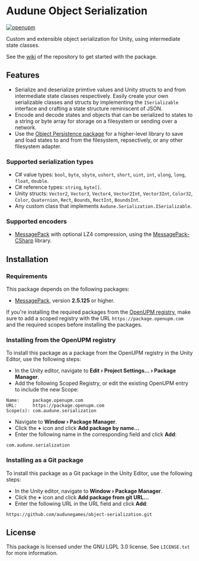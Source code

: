 # Audune Object Serialization

[![openupm](https://img.shields.io/npm/v/com.audune.serialization?label=openupm&registry_uri=https://package.openupm.com)](https://openupm.com/packages/com.audune.serialization/)

Custom and extensible object serialization for Unity, using intermediate state classes.

See the [wiki](https://github.com/audunegames/object-serialization/wiki) of the repository to get started with the package.

## Features

* Serialize and deserialize primtive values and Unity structs to and from intermediate state classes respectively. Easily create your own serializable classes and structs by implementing the `ISerializable` interface and crafting a state structure reminiscent of JSON.
* Encode and decode states and objects that can be serialized to states to a string or byte array for storage on a filesystem or sending over a network.
* Use the [Object Persistence package](https://github.com/audunegames/object-persistence) for a higher-level library to save and load states to and from the filesystem, repsectively, or any other filesystem adapter.

### Supported serialization types

* C# value types: `bool`, `byte`, `sbyte`, `ushort`, `short`, `uint`, `int`, `ulong`, `long`, `float`, `double`.
* C# reference types: `string`, `byte[]`.
* Unity structs: `Vector2`, `Vector3`, `Vector4`, `Vector2Int`, `Vector3Int`, `Color32`, `Color`, `Quaternion`, `Rect`, `Bounds`, `RectInt`, `BoundsInt`.
* Any custom class that implements `Audune.Serialization.ISerializable`.

### Supported encoders

* [MessagePack](https://msgpack.org/) with optional LZ4 compression, using the [MessagePack-CSharp](https://github.com/MessagePack-CSharp/MessagePack-CSharp) library.

## Installation

### Requirements

This package depends on the following packages:

* [MessagePack](https://openupm.com/packages/net.tnrd.messagepack/), version **2.5.125** or higher.

If you're installing the required packages from the [OpenUPM registry](https://openupm.com/), make sure to add a scoped registry with the URL `https://package.openupm.com` and the required scopes before installing the packages.

### Installing from the OpenUPM registry

To install this package as a package from the OpenUPM registry in the Unity Editor, use the following steps:

* In the Unity editor, navigate to **Edit › Project Settings... › Package Manager**.
* Add the following Scoped Registry, or edit the existing OpenUPM entry to include the new Scope:

```
Name:     package.openupm.com
URL:      https://package.openupm.com
Scope(s): com.audune.serialization
```

* Navigate to **Window › Package Manager**.
* Click the **+** icon and click **Add package by name...**
* Enter the following name in the corresponding field and click **Add**:

```
com.audune.serialization
```

### Installing as a Git package

To install this package as a Git package in the Unity Editor, use the following steps:

* In the Unity editor, navigate to **Window › Package Manager**.
* Click the **+** icon and click **Add package from git URL...**
* Enter the following URL in the URL field and click **Add**:

```
https://github.com/audunegames/object-serialization.git
```

## License

This package is licensed under the GNU LGPL 3.0 license. See `LICENSE.txt` for more information.
